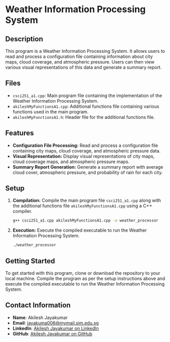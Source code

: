 # Weather Information Processing System

## Description
This program is a Weather Information Processing System. It allows users to read and process a configuration file containing information about city maps, cloud coverage, and atmospheric pressure. Users can then view various visual representations of this data and generate a summary report.

## Files
- `csci251_a1.cpp`: Main program file containing the implementation of the Weather Information Processing System.
- `akileshMyFunctionsA1.cpp`: Additional functions file containing various functions used in the main program.
- `akileshMyFunctionsA1.h`: Header file for the additional functions file.

## Features
- **Configuration File Processing:** Read and process a configuration file containing city maps, cloud coverage, and atmospheric pressure data.
- **Visual Representation:** Display visual representations of city maps, cloud coverage maps, and atmospheric pressure maps.
- **Summary Report Generation:** Generate a summary report with average cloud cover, atmospheric pressure, and probability of rain for each city.

## Setup
1. **Compilation:** Compile the main program file `csci251_a1.cpp` along with the additional functions file `akileshMyFunctionsA1.cpp` using a C++ compiler.
   ```bash
   g++ csci251_a1.cpp akileshMyFunctionsA1.cpp -o weather_processor
   ```
2. **Execution:** Execute the compiled executable to run the Weather Information Processing System.
   ```bash
   ./weather_processor
   ```

## Getting Started
To get started with this program, clone or download the repository to your local machine. Compile the program as per the setup instructions above and execute the compiled executable to run the Weather Information Processing System.

## Contact Information

- **Name**: Akilesh Jayakumar
- **Email**: jayakuma006@mymail.sim.edu.sg
- **LinkedIn**: [Akilesh Jayakumar on LinkedIn](https://www.linkedin.com/in/akileshjayakumar/)
- **GitHub**: [Akilesh Jayakumar on GitHub](https://github.com/akileshjayakumar)